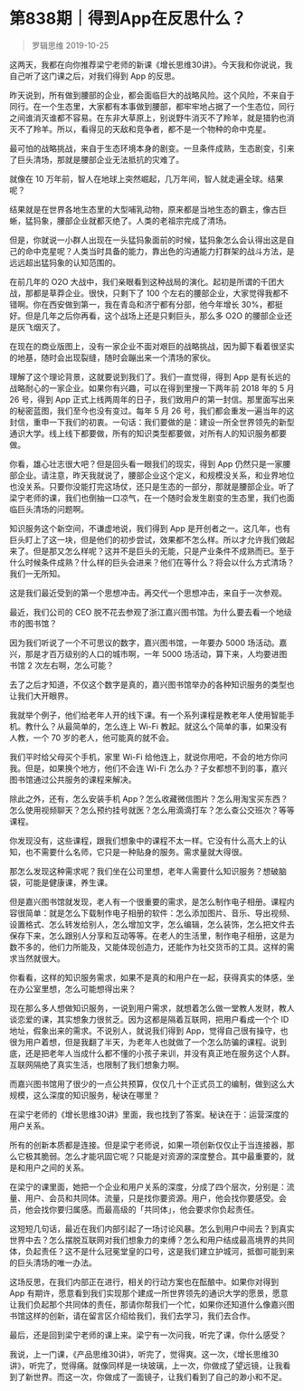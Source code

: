 # 第838期｜得到App在反思什么？
> 罗辑思维
2019-10-25

这两天，我都在向你推荐梁宁老师的新课《增长思维30讲》。今天我和你说说，我自己听了这门课之后，对我们得到 App 的反思。

昨天说到，所有做到腰部的企业，都会面临巨大的战略风险。这个风险，不来自于同行。在一个生态里，大家都有本事做到腰部，都牢牢地占据了一个生态位，同行之间谁消灭谁都不容易。在东非大草原上，别说野牛消灭不了羚羊，就是猎豹也消灭不了羚羊。所以，看得见的天敌和竞争者，都不是一个物种的命中克星。

最可怕的战略挑战，来自于生态环境本身的剧变。一旦条件成熟，生态剧变，引来了巨头清场，那就是腰部企业无法抵抗的灾难了。

就像在 10 万年前，智人在地球上突然崛起，几万年间，智人就走遍全球。结果呢？

结果就是在世界各地生态里的大型哺乳动物，原来都是当地生态的霸主，像古巨蜥，猛犸象，腰部企业就都灭绝了。人类的老祖宗完成了清场。

但是，你就说一小群人出现在一头猛犸象面前的时候，猛犸象怎么会认得出这是自己的命中克星呢？人类当时具备的能力，靠出色的沟通能力打群架的战斗方法，是远远超出猛犸象的认知范围的。

在前几年的 O2O 大战中，我们亲眼看到这种战局的演化。起初是所谓的千团大战，那都是草莽企业。很快，只剩下了 100 个左右的腰部企业，大家觉得我都不错啊。你在西安做到第一，我在青岛和济宁都有分部，他今年增长 30%，都挺好。但是几年之后你再看，这个战场上还是只剩巨头，那么多 O2O 的腰部企业还是灰飞烟灭了。

在现在的商业版图上，没有一家企业不面对艰巨的战略挑战，因为脚下看着很坚实的地基，随时会出现裂缝，随时会蹦出来一个清场的家伙。

理解了这个理论背景，这就要说到我们了。我们一直觉得，得到 App 是有长远的战略耐心的一家企业。如果你有兴趣，可以在得到里搜一下两年前 2018 年的 5 月 26 号，得到 App 正式上线两周年的日子，我们致用户的第一封信。那里面写出来的秘密蓝图，我们至今也没有变过。每年 5 月 26 号，我们都会重发一遍当年的这封信，重申一下我们的初衷。一句话：我们要做的是：建设一所全世界领先的新型通识大学。线上线下都要做，所有的知识类型都要做，对所有人的知识服务都要做。

你看，雄心壮志很大吧？但是回头看一眼我们的现实，得到 App 仍然只是一家腰部企业。请注意，昨天我就说了，腰部企业这个定义，和规模没关系，和业界地位也没关系。只要你没能打完这场仗，还只是生态的一部分，那就是腰部企业。听了梁宁老师的课，我们也倒抽一口凉气，在一个随时会发生剧变的生态里，我们也面临巨头清场的问题啊。

知识服务这个新空间，不谦虚地说，我们得到 App 是开创者之一。这几年，也有巨头盯上了这一块，但是他们的初步尝试，效果都不怎么样。所以才允许我们做起来了。但是那又怎么样呢？这并不是巨头的无能，只是产业条件不成熟而已。至于什么时候条件成熟？什么样的巨头会进来？他们在等什么？将会以什么方式清场？我们一无所知。

这是我们最近受到的第一个思想冲击。再交代一个思想冲击，来自于一次参观。

最近，我们公司的 CEO 脱不花去参观了浙江嘉兴图书馆。为什么要去看一个地级市的图书馆？

因为我们听说了一个不可思议的数字，嘉兴图书馆，一年要办 5000 场活动。嘉兴，那是才百万级别的人口的城市啊，一年 5000 场活动，算下来，人均要进图书馆 2 次左右啊，怎么可能？

去了之后才知道，不仅这个数字是真的，嘉兴图书馆举办的各种知识服务的类型也让我们大开眼界。

我就举个例子，他们给老年人开的线下课。有一个系列课程是教老年人使用智能手机。教什么？从最简单的，怎么连上 Wi-Fi 教起。就这么个简单的事，如果没有人教，一个 70 岁的老人，他可能真的就不会。

我们平时给父母买个手机，家里 Wi-Fi 给他连上，就说你用吧，不会的地方你问我。但是，如果换个地方，他们不会连 Wi-Fi 怎么办？子女都想不到的事，嘉兴图书馆通过公共服务的课程来解决。

除此之外，还有，怎么安装手机 App？怎么收藏微信图片？怎么用淘宝买东西？怎么使用视频聊天？怎么预约挂号就医？怎么用滴滴打车？怎么查公交班次？等等课程。

你发现没有，这些课程，跟我们想象中的课程不太一样。它没有什么高大上的认知，也不需要什么名师，它只是一种贴身的服务。需求量就大得很。

那怎么发现这种需求呢？我们坐在公司里想，老年人需要什么知识服务？想破脑袋，可能是健康课，养生课。

但是嘉兴图书馆就发现，老人有一个很重要的需求，是怎么制作电子相册。课程内容很简单：就是怎么下载制作电子相册的软件：怎么添加图片、音乐、导出视频、设置格式、怎么转发给别人，怎么增加文字，怎么编辑，怎么装饰，怎么把文件去保存下来，怎么跟别人分享和互动等等。在老人的生活里，制作电子相册，这是为数不多的，他们力所能及，又能体现创造力，还能作为社交货币的工具。这样的需求当然就很大。

你看看，这样的知识服务需求，如果不是真的和用户在一起，获得真实的体感，坐在办公室里想，怎么可能想得出来？

现在那么多人想做知识服务，一说到用户需求，就想着怎么做一堂教人发财，教人谈恋爱的课，其实想象力很贫乏。因为这都是隔着互联网，把用户看成一个个 ID 地址，假象出来的需求。不说别人，就说我们得到 App，觉得自己很有操守，也很为用户着想，但是我翻了半天，为老年人也就做了一个怎么防骗的课程。说到底，还是把老年人当成什么都不懂的小孩子来训，并没有真正地在服务这个人群。互联网隔绝了真实生活，也限制了我们想象力啊。

而嘉兴图书馆用了很少的一点公共预算，仅仅几十个正式员工的编制，做到这么大规模，这么深度的知识服务，秘诀在哪里？

在梁宁老师的《增长思维30讲》里面，我也找到了答案。秘诀在于：运营深度的用户关系。

所有的创新本质都是连接。但是梁宁老师说，如果一项创新仅仅止于当连接器，那么它极其脆弱。怎么才能巩固它呢？只能是对资源的深度整合。其中最重要的，就是和用户之间的关系。

在梁宁的课里面，她把一个企业和用户关系的深度，分成了四个层次，分别是：流量、用户、会员和共同体。流量，只是找你要资源。用户，他会找你要感受。会员，他会找你要归属感。而最高级的「共同体」，他会要求你负起责任。

这短短几句话，最近在我们内部引起了一场讨论风暴。怎么到用户中间去？到真实世界中去？怎么摆脱互联网对我们想象力的束缚？怎么和用户结成最高境界的共同体，负起责任？这不是什么冠冕堂皇的口号，这是我们建立护城河，抵御可能到来的巨头清场的唯一办法。

这场反思，在我们内部正在进行，相关的行动方案也在酝酿中。如果你对得到 App 有期许，愿意看到我们实现那个建成一所世界领先的通识大学的愿景，愿意让我们负起那个共同体的责任，那请你帮我们一个忙，如果你还知道什么像嘉兴图书馆这样的创新，请在留言区介绍给我们，我们去学习，我们去合作。

最后，还是回到梁宁老师的课上来。梁宁有一次问我，听完了课，你什么感受？

我说，上一门课，《产品思维30讲》，听完了，觉得爽。这一次，《增长思维30讲》，听完了，觉得痛。就像同样是一块玻璃，上一次，你做成了望远镜，让我看到了新世界。而这一次，你做成了一面镜子，让我们看到了自己的渺小和不足。


